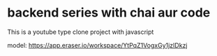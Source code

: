 # backend series with chai aur code

This is a youtube type clone project with javascript

model: https://app.eraser.io/workspace/YtPqZ1VogxGy1jzIDkzj